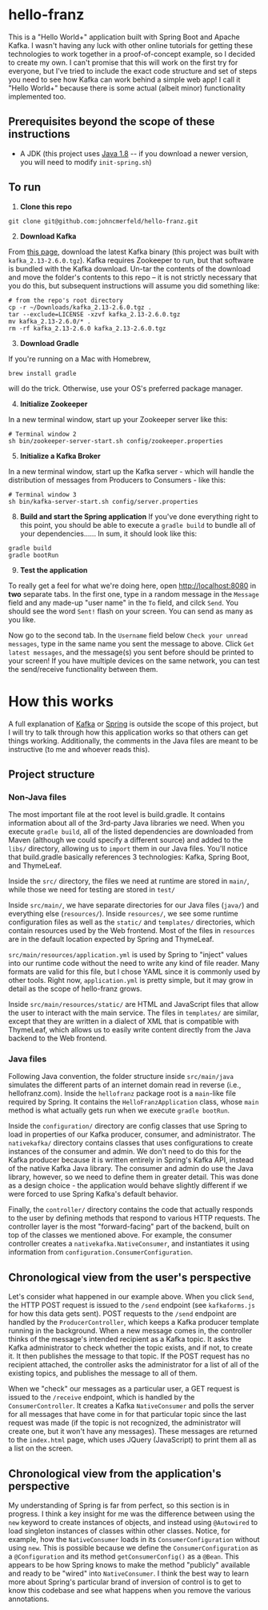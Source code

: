# hello-franz
This is a "Hello World+" application built with Spring Boot and Apache Kafka. I wasn't having any luck with other online tutorials for getting these technologies to work together in a proof-of-concept example, so I decided to create my own. I can't promise that this will work on the first try for everyone, but I've tried to include the exact code structure and set of steps you need to see how Kafka can work behind a simple web app! I call it "Hello World+" because there is some actual (albeit minor) functionality implemented too.

## Prerequisites beyond the scope of these instructions
  - A JDK (this project uses [Java 1.8](https://www.oracle.com/java/technologies/javase/javase-jdk8-downloads.html) -- if you download a newer version, you will need to modify `init-spring.sh`)

## To run
  1. **Clone this repo**
```shell
git clone git@github.com:johncmerfeld/hello-franz.git
```

  2. **Download Kafka**

From [this page](https://kafka.apache.org/downloads), download the latest Kafka binary (this project was built with `kafka_2.13-2.6.0.tgz`). Kafka requires Zookeeper to run, but that software is bundled with the Kafka download. Un-tar the contents of the download and move the folder's contents to this repo – it is not strictly necessary that you do this, but subsequent instructions will assume you did something like:
```shell
# from the repo's root directory
cp -r ~/Downloads/kafka_2.13-2.6.0.tgz .
tar --exclude=LICENSE -xzvf kafka_2.13-2.6.0.tgz
mv kafka_2.13-2.6.0/* .
rm -rf kafka_2.13-2.6.0 kafka_2.13-2.6.0.tgz
```

  3. **Download Gradle**

If you're running on a Mac with Homebrew, 
```shell
brew install gradle
```
will do the trick. Otherwise, use your OS's preferred package manager.

  4. **Initialize Zookeeper**

In a new terminal window, start up your Zookeeper server like this:
```shell
# Terminal window 2
sh bin/zookeeper-server-start.sh config/zookeeper.properties
```

  5. **Initialize a Kafka Broker**

In a new terminal window, start up the Kafka server - which will handle the distribution of messages from Producers to Consumers - like this: 
```shell
# Terminal window 3
sh bin/kafka-server-start.sh config/server.properties
```

  8. **Build and start the Spring application**
If you've done everything right to this point, you should be able to execute a `gradle build` to bundle all of your dependencies...... In sum, it should look like this:
```shell
gradle build
gradle bootRun
```

  9. **Test the application**

  To really get a feel for what we're doing here, open [http://localhost:8080](http://localhost:8080/) in **two** separate tabs. In the first one, type in a random message in the `Message` field and any made-up "user name" in the `To` field, and cilck `Send`. You should see the word `Sent!` flash on your screen. You can send as many as you like.

  Now go to the second tab. In the `Username` field below `Check your unread messages`, type in the same name you sent the message to above. Click `Get latest messages`, and the message(s) you sent before should be printed to your screen! If you have multiple devices on the same network, you can test the send/receive functionality between them.

# How this works

A full explanation of [Kafka](https://kafka.apache.org/intro) or [Spring](https://docs.spring.io/spring-framework/docs/current/reference/html/overview.html) is outside the scope of this project, but I will try to talk through how this application works so that others can get things working. Additionally, the comments in the Java files are meant to be instructive (to me and whoever reads this).

## Project structure

### Non-Java files

The most important file at the root level is build.gradle. It contains information about all of the 3rd-party Java libraries we need. When you execute `gradle build`, all of the listed dependencies are downloaded from Maven (although we could specify a different source) and added to the `libs/` directory, allowing us to `import` them in our Java files. You'll notice that build.gradle basically references 3 technologies: Kafka, Spring Boot, and ThymeLeaf.

Inside the `src/` directory, the files we need at runtime are stored in `main/`, while those we need for testing are stored in `test/`

Inside `src/main/`, we have separate directories for our Java files (`java/`) and everything else (`resources/`). Inside `resources/`, we see some runtime configuration files as well as the `static/` and `templates/` directories, which contain resources used by the Web frontend. Most of the files in `resources` are in the default location expected by Spring and ThymeLeaf. 

`src/main/resources/application.yml` is used by Spring to "inject" values into our runtime code without the need to write any kind of file reader. Many formats are valid for this file, but I chose YAML since it is commonly used by other tools. Right now, `application.yml` is pretty simple, but it may grow in detail as the scope of hello-franz grows.

Inside `src/main/resources/static/` are HTML and JavaScript files that allow the user to interact with the main service. The files in `templates/` are similar, except that they are written in a dialect of XML that is compatible with ThymeLeaf, which allows us to easily write content directly from the Java backend to the Web frontend. 

### Java files

Following Java convention, the folder structure inside `src/main/java` simulates the different parts of an internet domain read in reverse (i.e., hellofranz.com). Inside the `hellofranz` package root is a `main`-like file required by Spring. It contains the `HelloFranzApplication` class, whose `main` method is what actually gets run when we execute `gradle bootRun`.

Inside the `configuration/` directory are config classes that use Spring to load in properties of our Kafka producer, consumer, and administrator. The `nativekafka/` directory contains classes that uses configurations to create instances of the consumer and admin. We don't need to do this for the Kafka producer because it is written entirely in Spring's Kafka API, instead of the native Kafka Java library. The consumer and admin do use the Java library, however, so we need to define them in greater detail. This was done as a design choice - the application would behave slightly different if we were forced to use Spring Kafka's default behavior.

Finally, the `controller/` directory contains the code that actually responds to the user by defining methods that respond to various HTTP requests. The controller layer is the most "forward-facing" part of the backend, built on top of the classes we mentioned above. For example, the consumer controller creates a `nativekafka.NativeConsumer`, and instantiates it using information from `configuration.ConsumerConfiguration`.

## Chronological view from the user's perspective

Let's consider what happened in our example above. When you click `Send`, the HTTP POST request is issued to the `/send` endpoint (see `kafkaforms.js` for how this data gets sent). POST requests to the `/send` endpoint are handled by the `ProducerController`, which keeps a Kafka producer template running in the background. When a new message comes in, the controller thinks of the message's intended recipient as a Kafka topic. It asks the Kafka administrator to check whether the topic exists, and if not, to create it. It then publishes the message to that topic. If the POST request has no recipient attached, the controller asks the administrator for a list of all of the existing topics, and publishes the message to all of them.

When we "check" our messages as a particular user, a GET request is issued to the `/receive` endpoint, which is handled by the `ConsumerController`. It creates a Kafka `NativeConsumer` and polls the server for all messages that have come in for that particular topic since the last request was made (if the topic is not recognized, the administrator will create one, but it won't have any messages). These messages are returned to the `index.html` page, which uses JQuery (JavaScript) to print them all as a list on the screen.

## Chronological view from the application's perspective

My understanding of Spring is far from perfect, so this section is in progress. I think a key insight for me was the difference between using the `new` keyword to create instances of objects, and instead using `@Autowired` to load singleton instances of classes within other classes. Notice, for example, how the `NativeConsumer` loads in its `ConsumerConfiguration` without using `new`. This is possible because we define the `ConsumerConfiguration` as a `@Configuration` and its method `getConsumerConfig()` as a `@Bean`. This appears to be how Spring knows to make the method "publicly" available and ready to be "wired" into `NativeConsumer`. I think the best way to learn more about Spring's particular brand of inversion of control is to get to know this codebase and see what happens when you remove the various annotations. 